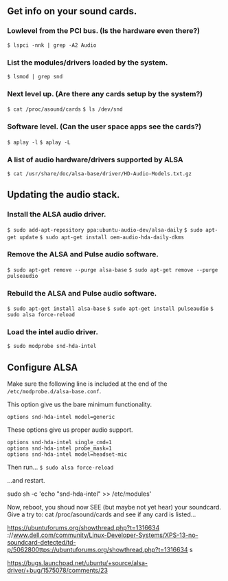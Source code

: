 ## Get info on your sound cards.

### Lowlevel from the PCI bus. (Is the hardware even there?)
`$ lspci -nnk | grep -A2 Audio`

### List the modules/drivers loaded by the system.
`$ lsmod | grep snd`

### Next level up. (Are there any cards setup by the system?)
`$ cat /proc/asound/cards`
`$ ls /dev/snd`

### Software level. (Can the user space apps see the cards?)
`$ aplay -l`
`$ aplay -L`

### A list of audio hardware/drivers supported by ALSA
`$ cat /usr/share/doc/alsa-base/driver/HD-Audio-Models.txt.gz`

## Updating the audio stack.

### Install the ALSA audio driver.
`$ sudo add-apt-repository ppa:ubuntu-audio-dev/alsa-daily`
`$ sudo apt-get update`
`$ sudo apt-get install oem-audio-hda-daily-dkms`

### Remove the ALSA and Pulse audio software.
`$ sudo apt-get remove --purge alsa-base`
`$ sudo apt-get remove --purge pulseaudio`

### Rebuild the ALSA and Pulse audio software.
`$ sudo apt-get install alsa-base`
`$ sudo apt-get install pulseaudio`
`$ sudo alsa force-reload`

### Load the intel audio driver.
`$ sudo modprobe snd-hda-intel`

## Configure ALSA
Make sure the following line is included at the end of the `/etc/modprobe.d/alsa-base.conf`.

This option give us the bare minimum functionality.
```
options snd-hda-intel model=generic
```

These options give us proper audio support.
```
options snd-hda-intel single_cmd=1
options snd-hda-intel probe_mask=1
options snd-hda-intel model=headset-mic
```

Then run...
`$ sudo alsa force-reload`

...and restart.

sudo sh -c 'echo "snd-hda-intel" >> /etc/modules'

Now, reboot, you shoud now SEE (but maybe not yet hear) your soundcard.
Give a try to:
cat /proc/asound/cards
and see if any card is listed...

https://ubuntuforums.org/showthread.php?t=1316634
://www.dell.com/community/Linux-Developer-Systems/XPS-13-no-soundcard-detected/td-p/5062800ttps://ubuntuforums.org/showthread.php?t=1316634
s

https://bugs.launchpad.net/ubuntu/+source/alsa-driver/+bug/1575078/comments/23
